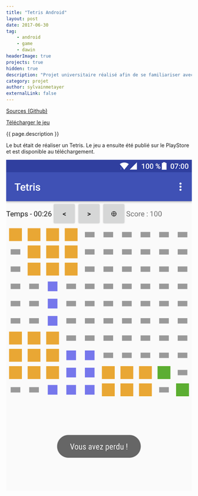 ```yaml
---
title: "Tetris Android"
layout: post
date: 2017-06-30
tag: 
    - android
    - game
    - dawin
headerImage: true
projects: true
hidden: true
description: "Projet universitaire réalisé afin de se familiariser avec le développement d'application Android."
category: projet
author: sylvainmetayer
externalLink: false
---
```


[Sources (Github)](https://github.com/sylvainmetayer/tetris)

[Télécharger le jeu](https://play.google.com/store/apps/details?id=fr.sylvainmetayer.tetris)

{{ page.description }}

Le but était de réaliser un Tetris. Le jeu a ensuite été publié sur le PlayStore et est disponible au téléchargement.

[![Illustration du jeu](/assets/images/projets/tetris.png)](https://play.google.com/store/apps/details?id=fr.sylvainmetayer.tetris)